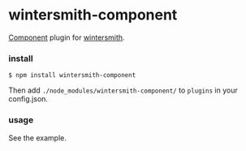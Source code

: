 # wintersmith-component

[Component][1] plugin for [wintersmith][2].

### install

```
$ npm install wintersmith-component
```

Then add `./node_modules/wintersmith-component/` to `plugins` in your config.json.


### usage

See the example.


[1]:https://github.com/component/component
[2]:https://github.com/jnordberg/wintersmith
